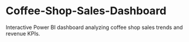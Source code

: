 # Coffee-Shop-Sales-Dashboard
Interactive Power BI dashboard analyzing coffee shop sales trends and revenue KPIs.

